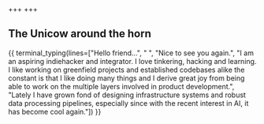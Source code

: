 +++
+++

## The Unicow around the horn

{{ terminal_typing(lines=["Hello friend...", " ", "Nice to see you again.", "I am an aspiring indiehacker and integrator. I love tinkering, hacking and learning. I like working on greenfield projects and established codebases alike the constant is that I like doing many things and I derive great joy from being able to work on the multiple layers involved in product development.", "Lately I have grown fond of designing infrastructure systems and robust data processing pipelines, especially since with the recent interest in AI, it has become cool again."]) }}
